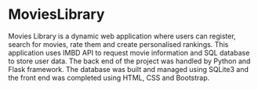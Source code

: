 # MoviesLibrary
Movies Library is a dynamic web application where users can register, search for movies, rate them and create personalised rankings. 
This application uses IMBD API to request movie information and SQL database to store user data. 
The back end of the project was handled by Python and Flask framework. 
The database was built and managed using SQLite3 and the front end was completed using HTML, CSS and Bootstrap.



